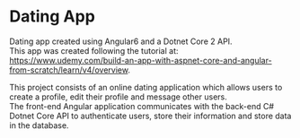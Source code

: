 # Dating App

Dating app created using Angular6 and a Dotnet Core 2 API. <br>
This app was created following the tutorial at: https://www.udemy.com/build-an-app-with-aspnet-core-and-angular-from-scratch/learn/v4/overview.

This project consists of an online dating application which allows users to create a profile, edit their profile and message other users. <br>
The front-end Angular application communicates with the back-end C# Dotnet Core API to authenticate users, store their information and store data in the database.